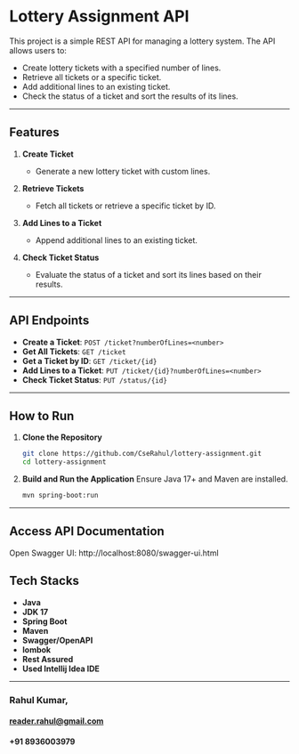 # Lottery Assignment API

This project is a simple REST API for managing a lottery system. The API allows users to:
- Create lottery tickets with a specified number of lines.
- Retrieve all tickets or a specific ticket.
- Add additional lines to an existing ticket.
- Check the status of a ticket and sort the results of its lines.

---

## Features

1. **Create Ticket**
    - Generate a new lottery ticket with custom lines.

2. **Retrieve Tickets**
    - Fetch all tickets or retrieve a specific ticket by ID.

3. **Add Lines to a Ticket**
    - Append additional lines to an existing ticket.

4. **Check Ticket Status**
    - Evaluate the status of a ticket and sort its lines based on their results.

---

## API Endpoints

- **Create a Ticket**: `POST /ticket?numberOfLines=<number>`
- **Get All Tickets**: `GET /ticket`
- **Get a Ticket by ID**: `GET /ticket/{id}`
- **Add Lines to a Ticket**: `PUT /ticket/{id}?numberOfLines=<number>`
- **Check Ticket Status**: `PUT /status/{id}`

---

## How to Run

1. **Clone the Repository**
   ```bash
   git clone https://github.com/CseRahul/lottery-assignment.git
   cd lottery-assignment

2. **Build and Run the Application**
Ensure Java 17+ and Maven are installed.
    ```bash
    mvn spring-boot:run
    ```
---

## Access API Documentation

Open Swagger UI: http://localhost:8080/swagger-ui.html

## Tech Stacks
- **Java**
- **JDK 17**
- **Spring Boot**
- **Maven** 
- **Swagger/OpenAPI**
- **lombok**
- **Rest Assured**
- **Used Intellij Idea IDE**


---
### Rahul Kumar, 
#### reader.rahul@gmail.com
#### +91 8936003979


